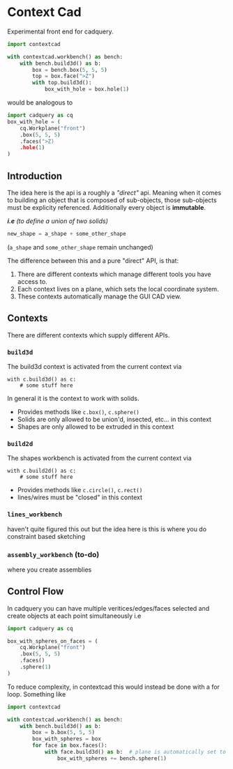 # Context Cad

Experimental front end for cadquery.

```python
import contextcad

with contextcad.workbench() as bench:
    with bench.build3d() as b:
        box = bench.box(5, 5, 5)
        top = box.face(">Z")
        with top.build3d():
            box_with_hole = box.hole(1)
```

would be analogous to

```python
import cadquery as cq
box_with_hole = (
    cq.Workplane("front")
    .box(5, 5, 5)
    .faces(">Z)
    .hole(1)
)
```

## Introduction

The idea here is the api is a roughly a *"direct"* api. Meaning when it comes to building an object that is composed of sub-objects, those sub-objects must be explicity referenced. Additionally every object is **immutable**.

***i.e***  *(to define a union of two solids)*
```python
new_shape = a_shape + some_other_shape
```
(`a_shape` and `some_other_shape` remain unchanged)

The difference between this and a pure "direct" API, is that:
1. There are different contexts which manage different tools you have access to.
2. Each context lives on a plane, which sets the local coordinate system.
3. These contexts automatically manage the GUI CAD view.


## Contexts

There are different contexts which supply different APIs.

### `build3d`
The build3d context is activated from the current context via 
```
with c.build3d() as c:
    # some stuff here
```

In general it is the context to work with solids.

* Provides methods like `c.box()`, `c.sphere()`
* Solids are only allowed to be union'd, insected, etc... in this context
* Shapes are only allowed to be extruded in this context
### `build2d`

The shapes workbench is activated from the current context via

```
with c.build2d() as c:
    # some stuff here
```

* Provides methods like `c.circle()`, `c.rect()`
* lines/wires must be "closed" in this context
### `lines_workbench`
haven't quite figured this out but the idea here is this is where you do constraint based sketching

### `assembly_workbench` (to-do)
where you create assemblies

## Control Flow
In cadquery you can have multiple veritices/edges/faces selected and create objects at each point simultaneously
i.e
```python
import cadquery as cq

box_with_spheres_on_faces = (
    cq.Workplane("front")
    .box(5, 5, 5)
    .faces()
    .sphere(1)
)
```

To reduce complexity, in contextcad this would instead be done with a for loop. Something like
```python
import contextcad

with contextcad.workbench() as bench:
    with bench.build3d() as b:
        box = b.box(5, 5, 5)
        box_with_spheres = box
        for face in box.faces():
            with face.build3d() as b:  # plane is automatically set to the face's plane
                box_with_spheres += bench.sphere(1)
```
